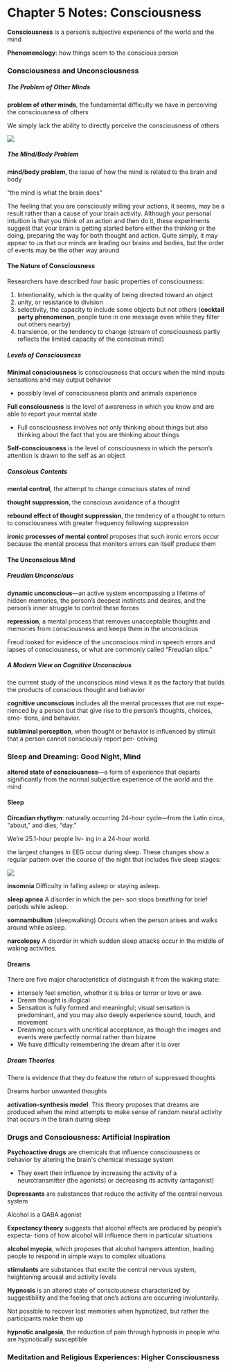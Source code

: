 # Chapter 5 Notes: Consciousness

**Consciousness** is a person’s subjective experience of the world and the mind

**Phenomenology**: how things seem to the conscious person

### Consciousness and Unconsciousness

##### The Problem of Other Minds

**problem of other minds**, the fundamental difficulty we have in perceiving the consciousness of others

We simply lack the ability to directly perceive the consciousness of others

![](../img/fig-5.1.png)

##### The Mind/Body Problem

**mind/body problem**, the issue of how the mind is related to the brain and body

“the mind is what the brain does”

The feeling that you are consciously willing your actions, it seems, may be a result rather than a cause of your brain activity. Although your personal intuition is that you think of an action and then do it, these experiments suggest that your brain is getting started before either the thinking or the doing, preparing the way for both thought and action. Quite simply, it may appear to us that our minds are leading our brains and bodies, but the order of events may be the other way around

#### The Nature of Consciousness

Researchers have described four basic properties of consciousness:

1. Intentionality, which is the quality of being directed toward an object
2. unity, or resistance to division
3. selectivity, the capacity to include some objects but not others (**cocktail party phenomenon**, people tune in one message even while they filter out others nearby)
4. transience, or the tendency to change (stream of consciousness partly reflects the limited capacity of the conscious mind)

##### Levels of Consciousness

**Minimal consciousness** is consciousness that occurs when the mind inputs sensations and may output behavior
  - possibly level of consciousness plants and animals experience

**Full consciousness** is the level of awareness in which you know and are able to report your mental state
  - Full consciousness involves not only thinking about things but also thinking about the fact that you are thinking about things

**Self-consciousness** is the level of consciousness in which the person’s attention is drawn to the self as an object

##### Conscious Contents

**mental control,** the attempt to change conscious states of mind

**thought suppression**, the conscious avoidance of a thought

**rebound effect of thought suppression**, the tendency of a thought to return to consciousness with greater frequency following suppression

**ironic processes of mental control** proposes that such ironic errors occur because the mental process that monitors errors can itself produce them

#### The Unconscious Mind

##### Freudian Unconscious

**dynamic unconscious**—an active system encompassing a lifetime of hidden memories, the person’s deepest instincts and desires, and the person’s inner struggle to control these forces

**repression**, a mental process that removes unacceptable thoughts and memories from consciousness and keeps them in the unconscious

Freud looked for evidence of the unconscious mind in speech errors and lapses of consciousness, or what are commonly called “Freudian slips.”

##### A Modern View on Cognitive Unconscious

the current study of the unconscious mind views it as the factory that builds the products of conscious thought and behavior

**cognitive unconscious** includes all the mental processes that are not expe- rienced by a person but that give rise to the person’s thoughts, choices, emo- tions, and behavior.

**subliminal perception**, when thought or behavior is influenced by stimuli that a person cannot consciously report per- ceiving

### Sleep and Dreaming: Good Night, Mind

**altered state of consciousness**—a form of experience that departs significantly from the normal subjective experience of the world and the mind

#### Sleep

**Circadian rhythym**: naturally occurring 24-hour cycle—from the Latin circa, “about,” and dies, “day.”

We’re 25.1-hour people liv- ing in a 24-hour world.

the largest changes in EEG occur during sleep. These changes show a regular pattern over the course of the night that includes five sleep stages:

![](../img/fig-5.7.png)

**insomnia** Difficulty in falling asleep or staying asleep.

**sleep apnea** A disorder in which the per- son stops breathing for brief periods while asleep.

**somnambulism** (sleepwalking) Occurs when the person arises and walks around while asleep.

**narcolepsy** A disorder in which sudden sleep attacks occur in the middle of waking activities.

#### Dreams

There are five major characteristics of distinguish it from the waking state:

- intensely feel emotion, whether it is bliss or terror or love or awe.
- Dream thought is illogical
- Sensation is fully formed and meaningful; visual sensation is predominant, and you may also deeply experience sound, touch, and movement
- Dreaming occurs with uncritical acceptance, as though the images and events were perfectly normal rather than bizarre
- We have difficulty remembering the dream after it is over

##### Dream Theories

There is evidence that they do feature the return of suppressed thoughts

Dreams harbor unwanted thoughts

**activation-synthesis model**: This theory proposes that dreams are produced when the mind attempts to make sense of random neural activity that occurs in the brain during sleep

### Drugs and Consciousness: Artificial Inspiration

**Psychoactive drugs** are chemicals that influence consciousness or behavior by altering the brain's chemical message system
  - They exert their influence by increasing the activity of a neurotransmitter (the agonists) or decreasing its activity (antagonist)

**Depressants** are substances that reduce the activity of the central nervous system

Alcohol is a GABA agonist

**Expectancy theory** suggests that alcohol effects are produced by people’s expecta- tions of how alcohol will influence them in particular situations

**alcohol myopia**, which proposes that alcohol hampers attention, leading people to respond in simple ways to complex situations

**stimulants** are substances that excite the central nervous system, heightening arousal and activity levels

**Hypnosis** is an altered state of consciousness characterized by suggestibility and the feeling that one’s actions are occurring involuntarily.

Not possible to recover lost memories when hypnotized, but rather the participants make them up

**hypnotic analgesia**, the reduction of pain through hypnosis in people who are hypnotically susceptible

### Meditation and Religious Experiences: Higher Consciousness

